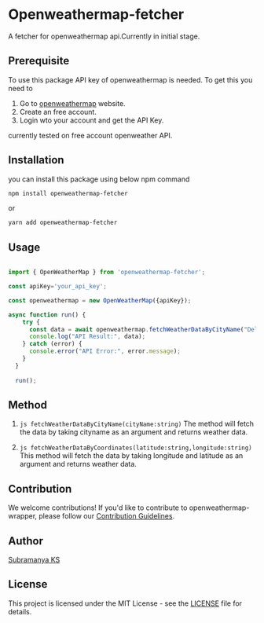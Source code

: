 # Openweathermap-fetcher
A fetcher for openweathermap api.Currently in initial stage.

## Prerequisite

To use this package API key of openweathermap is needed. To get this you need to 
1. Go to [openweathermap](https://openweathermap.org/) website.
2. Create an free account.
3. Login wto your account and get the API Key.

currently tested on free account openweather API.

## Installation

you can install this package using below npm command

```sh
npm install openweathermap-fetcher
```
or

```sh
yarn add openweathermap-fetcher
```

## Usage

```js

import { OpenWeatherMap } from 'openweathermap-fetcher';

const apiKey='your_api_key';

const openweathermap = new OpenWeatherMap({apiKey});

async function run() {
    try {
      const data = await openweathermap.fetchWeatherDataByCityName("Delhi");
      console.log("API Result:", data);
    } catch (error) {
      console.error("API Error:", error.message);
    }
  }
  
  run();

```

## Method

1. ```js fetchWeatherDataByCityName(cityName:string)```
The method will fetch the data by taking cityname as an argument and returns weather data.

2. ```js fetchWeatherDataByCoordinates(latitude:string,longitude:string)```
This method will fetch the data by taking longitude and latitude as an argument and returns weather data.

## Contribution

We welcome contributions! If you'd like to contribute to openweathermap-wrapper, please follow our [Contribution Guidelines](https://github.com/SubramanyaKS/openweathermap-fetcher/blob/main/CONTRIBUTING.md).

## Author
[Subramanya KS](https://github.com/SubramanyaKS)

## License

This project is licensed under the MIT License - see the [LICENSE](./LICENSE) file for details.

